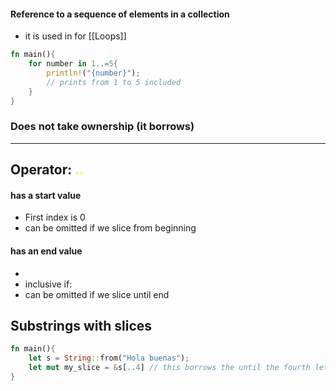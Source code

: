 #### Reference to a sequence of elements in a collection
- it is used in  for [[Loops]]
```Rust 
fn main(){
	for number in 1..=5{
		println!("{number}");
		// prints from 1 to 5 included
	}
}
```
### Does not take ownership (it borrows)


---
## Operator: <span style="color:#ffff00">..</span> 
#### has a start value
- First index is 0
- can be omitted if we slice from beginning
#### has an end value
- <span style="color:#ffffff">Is exclusive</span> 
- inclusive if:    <span style="color:#ffffff">..=</span> 
- can be omitted if we slice until end


## Substrings with slices
```Rust
fn main(){
	let s = String::from("Hola buenas");
	let mut my_slice = &s[..4] // this borrows the until the fourth letter in the string s
}
```